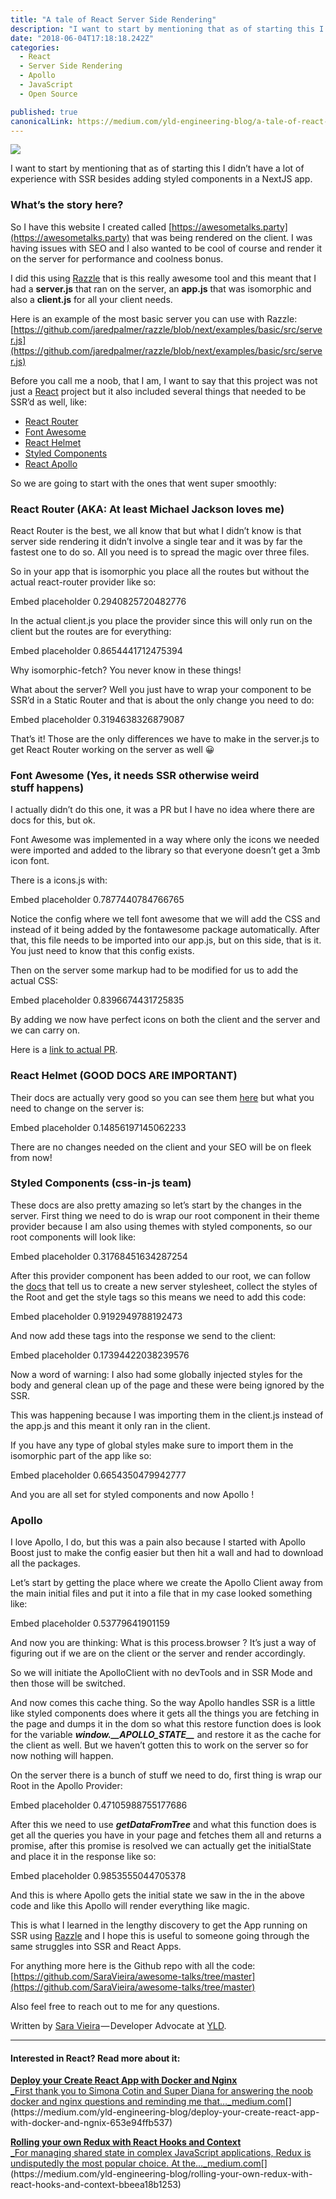 ```yaml
---
title: "A tale of React Server Side Rendering"
description: "I want to start by mentioning that as of starting this I didn’t have a lot of experience with SSR besides adding styled components in a NextJS app. So I have this website I created called…"
date: "2018-06-04T17:18:18.242Z"
categories: 
  - React
  - Server Side Rendering
  - Apollo
  - JavaScript
  - Open Source

published: true
canonicalLink: https://medium.com/yld-engineering-blog/a-tale-of-react-server-side-rendering-cb95a441ca01
---
```


![](./asset-1.jpg)

I want to start by mentioning that as of starting this I didn’t have a lot of experience with SSR besides adding styled components in a NextJS app.

### What’s the story here?

So I have this website I created called [https://awesometalks.party](https://awesometalks.party) that was being rendered on the client. I was having issues with SEO and I also wanted to be cool of course and render it on the server for performance and coolness bonus.

I did this using [Razzle](https://github.com/jaredpalmer/razzle/) that is this really awesome tool and this meant that I had a **server.js** that ran on the server, an **app.js** that was isomorphic and also a **client.js** for all your client needs.

Here is an example of the most basic server you can use with Razzle: [https://github.com/jaredpalmer/razzle/blob/next/examples/basic/src/server.js](https://github.com/jaredpalmer/razzle/blob/next/examples/basic/src/server.js)

Before you call me a noob, that I am, I want to say that this project was not just a [React](https://www.yld.io/speciality/react-js/) project but it also included several things that needed to be SSR’d as well, like:

-   [React Router](https://github.com/ReactTraining/react-router)
-   [Font Awesome](https://github.com/FortAwesome/react-fontawesome)
-   [React Helmet](https://github.com/nfl/react-helmet)
-   [Styled Components](https://github.com/styled-components/styled-components)
-   [React Apollo](https://github.com/apollographql/react-apollo)

So we are going to start with the ones that went super smoothly:

### React Router (AKA: At least Michael Jackson loves me)

React Router is the best, we all know that but what I didn’t know is that server side rendering it didn’t involve a single tear and it was by far the fastest one to do so. All you need is to spread the magic over three files.

So in your app that is isomorphic you place all the routes but without the actual react-router provider like so:

Embed placeholder 0.2940825720482776

In the actual client.js you place the provider since this will only run on the client but the routes are for everything:

Embed placeholder 0.8654441712475394

Why isomorphic-fetch? You never know in these things!

What about the server? Well you just have to wrap your component to be SSR’d in a Static Router and that is about the only change you need to do:

Embed placeholder 0.3194638326879087

That’s it! Those are the only differences we have to make in the server.js to get React Router working on the server as well 😀

### Font Awesome (Yes, it needs SSR otherwise weird stuff happens)

I actually didn’t do this one, it was a PR but I have no idea where there are docs for this, but ok.

Font Awesome was implemented in a way where only the icons we needed were imported and added to the library so that everyone doesn’t get a 3mb icon font.

There is a icons.js with:

Embed placeholder 0.7877440784766765

Notice the config where we tell font awesome that we will add the CSS and instead of it being added by the fontawesome package automatically. After that, this file needs to be imported into our app.js, but on this side, that is it. You just need to know that this config exists.

Then on the server some markup had to be modified for us to add the actual CSS:

Embed placeholder 0.8396674431725835

By adding **_<style>${fontawesome.dom.css()}</style>_** we now have perfect icons on both the client and the server and we can carry on.

Here is a [link to actual PR](https://github.com/SaraVieira/awesome-talks/pull/48).

### React Helmet (GOOD DOCS ARE IMPORTANT)

Their docs are actually very good so you can see them [here](https://github.com/nfl/react-helmet#server-usage) but what you need to change on the server is:

Embed placeholder 0.14856197145062233

There are no changes needed on the client and your SEO will be on fleek from now!

### Styled Components (css-in-js team)

These docs are also pretty amazing so let’s start by the changes in the server. First thing we need to do is wrap our root component in their theme provider because I am also using themes with styled components, so our root components will look like:

Embed placeholder 0.31768451634287254

After this provider component has been added to our root, we can follow the [docs](https://www.styled-components.com/docs/advanced#server-side-rendering) that tell us to create a new server stylesheet, collect the styles of the Root and get the style tags so this means we need to add this code:

Embed placeholder 0.9192949788192473

And now add these tags into the response we send to the client:

Embed placeholder 0.17394422038239576

Now a word of warning: I also had some globally injected styles for the body and general clean up of the page and these were being ignored by the SSR.

This was happening because I was importing them in the client.js instead of the app.js and this meant it only ran in the client.

If you have any type of global styles make sure to import them in the isomorphic part of the app like so:

Embed placeholder 0.6654350479942777

And you are all set for styled components and now Apollo !

### Apollo

I love Apollo, I do, but this was a pain also because I started with Apollo Boost just to make the config easier but then hit a wall and had to download all the packages.

Let’s start by getting the place where we create the Apollo Client away from the main initial files and put it into a file that in my case looked something like:

Embed placeholder 0.53779641901159

And now you are thinking: What is this process.browser ? It’s just a way of figuring out if we are on the client or the server and render accordingly.

So we will initiate the ApolloClient with no devTools and in SSR Mode and then those will be switched.

And now comes this cache thing. So the way Apollo handles SSR is a little like styled components does where it gets all the things you are fetching in the page and dumps it in the dom so what this restore function does is look for the variable **_window.\_\_APOLLO\_STATE\_\__** and restore it as the cache for the client as well. But we haven’t gotten this to work on the server so for now nothing will happen.

On the server there is a bunch of stuff we need to do, first thing is wrap our Root in the Apollo Provider:

Embed placeholder 0.47105988755177686

After this we need to use **_getDataFromTree_** and what this function does is get all the queries you have in your page and fetches them all and returns a promise, after this promise is resolved we can actually get the initialState and place it in the response like so:

Embed placeholder 0.9853555044705378

And this is where Apollo gets the initial state we saw in the in the above code and like this Apollo will render everything like magic.

This is what I learned in the lengthy discovery to get the App running on SSR using [Razzle](https://github.com/jaredpalmer/razzle/) and I hope this is useful to someone going through the same struggles into SSR and React Apps.

For anything more here is the Github repo with all the code: [https://github.com/SaraVieira/awesome-talks/tree/master](https://github.com/SaraVieira/awesome-talks/tree/master)

Also feel free to reach out to me for any questions.

Written by [Sara Vieira](https://twitter.com/NikkitaFTW) — Developer Advocate at [YLD](https://www.yld.io).

---

#### Interested in React? Read more about it:

[**Deploy your Create React App with Docker and Nginx**  
_First thank you to Simona Cotin and Super Diana for answering the noob docker and nginx questions and reminding me that…_medium.com](https://medium.com/yld-engineering-blog/deploy-your-create-react-app-with-docker-and-ngnix-653e94ffb537 "https://medium.com/yld-engineering-blog/deploy-your-create-react-app-with-docker-and-ngnix-653e94ffb537")[](https://medium.com/yld-engineering-blog/deploy-your-create-react-app-with-docker-and-ngnix-653e94ffb537)

[**Rolling your own Redux with React Hooks and Context**  
_For managing shared state in complex JavaScript applications, Redux is undisputedly the most popular choice. At the…_medium.com](https://medium.com/yld-engineering-blog/rolling-your-own-redux-with-react-hooks-and-context-bbeea18b1253 "https://medium.com/yld-engineering-blog/rolling-your-own-redux-with-react-hooks-and-context-bbeea18b1253")[](https://medium.com/yld-engineering-blog/rolling-your-own-redux-with-react-hooks-and-context-bbeea18b1253)